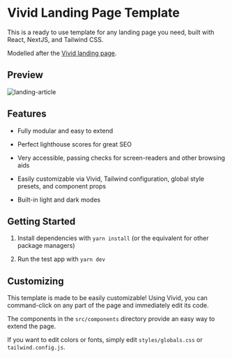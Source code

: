 # Vivid Landing Page Template

This is a ready to use template for any landing page you need, built with React, NextJS, and Tailwind CSS. 

Modelled after the [Vivid landing page](https://vivid.lol).

## Preview

![landing-article](https://user-images.githubusercontent.com/62365335/202045620-67969a30-d832-4fb1-ae6a-5060f1c32c16.png)

## Features

- Fully modular and easy to extend

- Perfect lighthouse scores for great SEO

- Very accessible, passing checks for screen-readers and other browsing aids

- Easily customizable via Vivid, Tailwind configuration, global style presets, and component props

- Built-in light and dark modes

## Getting Started

1. Install dependencies with `yarn install` (or the equivalent for other package managers)

2. Run the test app with `yarn dev`

## Customizing

This template is made to be easily customizable! Using Vivid, you can command-click on any part of the page and immediately edit its code.

The components in the `src/components` directory provide an easy way to extend the page.

If you want to edit colors or fonts, simply edit `styles/globals.css` or `tailwind.config.js`.
